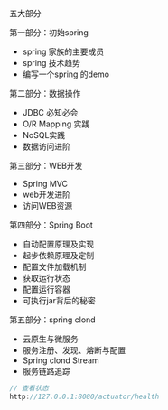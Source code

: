 五大部分

第一部分：初始spring

- spring 家族的主要成员
- spring 技术趋势
- 编写一个spring 的demo

第二部分：数据操作

- JDBC 必知必会
- O/R Mapping 实践
- NoSQL实践
- 数据访问进阶

第三部分：WEB开发

- Spring MVC
- web开发进阶
- 访问WEB资源

第四部分：Spring Boot

- 自动配置原理及实现
- 起步依赖原理及定制
- 配置文件加载机制
- 获取运行状态
- 配置运行容器
- 可执行jar背后的秘密

第五部分：spring clond

- 云原生与微服务
- 服务注册、发现、熔断与配置
- Spring clond Stream
- 服务链路追踪





```java
// 查看状态
http://127.0.0.1:8080/actuator/health


```





















